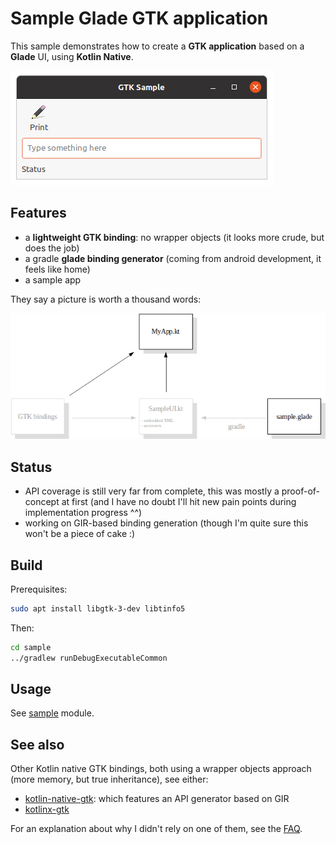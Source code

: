# Sample Glade GTK application

This sample demonstrates how to create a **GTK application** based on a **Glade** UI, using **Kotlin Native**.

![Screenshot](doc/readme-screenshot.png)

## Features

* a **lightweight GTK binding**: no wrapper objects (it looks more crude, but does the job)
* a gradle **glade binding generator** (coming from android development, it feels like home)
* a sample app

They say a picture is worth a thousand words:

![Generator](doc/readme-generator.png)

## Status

* API coverage is still very far from complete, this was mostly a proof-of-concept at first (and I have no doubt I'll hit new pain points during implementation progress ^^)
* working on GIR-based binding generation (though I'm quite sure this won't be a piece of cake :)

## Build

Prerequisites:

```bash
sudo apt install libgtk-3-dev libtinfo5
```

Then:

```bash
cd sample
../gradlew runDebugExecutableCommon
```

## Usage

See [sample](sample/src/commonMain/kotlin/org/mrlem/gtk/sample) module.

## See also

Other Kotlin native GTK bindings, both using a wrapper objects approach (more memory, but true inheritance), see either:
* [kotlin-native-gtk](https://github.com/kropp/kotlin-native-gtk): which features an API generator based on GIR
* [kotlinx-gtk](https://github.com/Doomsdayrs/kotlinx-gtk)

For an explanation about why I didn't rely on one of them, see the [FAQ](FAQ.md).
